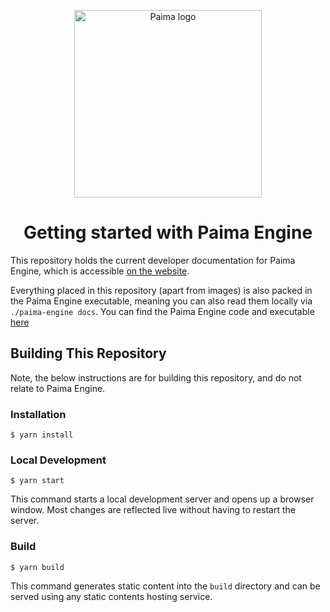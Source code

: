 <p align="center">
  <img width="300px" src="./static/img/paima-banner.png" alt="Paima logo">
</p>

<h1 align="center">Getting started with Paima Engine</h1>


This repository holds the current developer documentation for Paima Engine, which is accessible [on the website](https://docs.paimastudios.com).

Everything placed in this repository (apart from images) is also packed in the Paima Engine executable, meaning you can also read them locally via `./paima-engine docs`. You can find the Paima Engine code and executable [here](https://github.com/PaimaStudios/paima-engine/)


## Building This Repository

Note, the below instructions are for building this repository, and do not relate to Paima Engine.

### Installation

```
$ yarn install
```

### Local Development

```
$ yarn start
```

This command starts a local development server and opens up a browser window. Most changes are reflected live without having to restart the server.

### Build

```
$ yarn build
```

This command generates static content into the `build` directory and can be served using any static contents hosting service.
